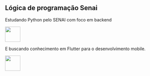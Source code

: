 ## Lógica de programação Senai

Estudando Python pelo SENAI com foco em backend

<img src="https://cdn.jsdelivr.net/gh/devicons/devicon/icons/python/python-original-wordmark.svg" width="50" height="50"/>

E buscando conhecimento em Flutter para o desenvolvimento mobile.

<img src="https://cdn.jsdelivr.net/gh/devicons/devicon/icons/flutter/flutter-original.svg" width="50" height="50" />







